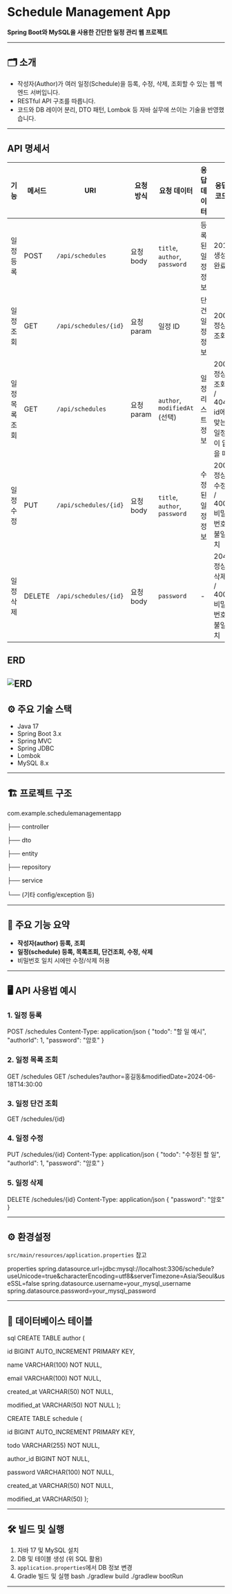 # Schedule Management App

**Spring Boot와 MySQL을 사용한 간단한 일정 관리 웹 프로젝트**

---

## 🗂️ 소개

- 작성자(Author)가 여러 일정(Schedule)을 등록, 수정, 삭제, 조회할 수 있는 웹 백엔드 서버입니다.
- RESTful API 구조를 따릅니다.
- 코드와 DB 레이어 분리, DTO 패턴, Lombok 등 자바 실무에 쓰이는 기술을 반영했습니다.
---

## API 명세서
| 기능       | 메서드    | URI                   | 요청 방식    | 요청 데이터                        | 응답 데이터    | 응답 코드                     |
| -------- | ------ | --------------------- | -------- | ----------------------------- | --------- | ------------------------- |
| 일정 등록    | POST   | `/api/schedules`      | 요청 body  | `title`, `author`, `password` | 등록된 일정 정보 | 201: 생성완료                 |
| 일정 조회    | GET    | `/api/schedules/{id}` | 요청 param | 일정 ID                         | 단건 일정 정보  | 200: 정상조회                 |
| 일정 목록 조회 | GET    | `/api/schedules`      | 요청 param | `author`, `modifiedAt` (선택)   | 일정 리스트 정보 | 200: 정상조회 / 404: id에 맞는 일정이 없을 때 |
| 일정 수정    | PUT    | `/api/schedules/{id}` | 요청 body  | `title`, `author`, `password` | 수정된 일정 정보 | 200: 정상수정 / 400: 비밀번호 불일치 |
| 일정 삭제    | DELETE | `/api/schedules/{id}` | 요청 body  | `password`                    | -         | 204: 정상삭제 / 400: 비밀번호 불일치 |

## ERD

![ERD](./ERD1.png)
---

## ⚙️ 주요 기술 스택

- Java 17
- Spring Boot 3.x
- Spring MVC
- Spring JDBC
- Lombok
- MySQL 8.x

---

## 🏗️ 프로젝트 구조
com.example.schedulemanagementapp 

├── controller 

├── dto 

├── entity 

├── repository 

├── service 

└── (기타 config/exception 등)

---

## 📝 주요 기능 요약

- **작성자(author) 등록, 조회**
- **일정(schedule) 등록, 목록조회, 단건조회, 수정, 삭제**
- 비밀번호 일치 시에만 수정/삭제 허용

---

## 🖥️ API 사용법 예시

### 1. 일정 등록
POST /schedules Content-Type: application/json { "todo": "할 일 예시", "authorId": 1, "password": "암호" }
### 2. 일정 목록 조회
GET /schedules GET /schedules?author=홍길동&modifiedDate=2024-06-18T14:30:00
### 3. 일정 단건 조회
GET /schedules/{id}
### 4. 일정 수정
PUT /schedules/{id} Content-Type: application/json { "todo": "수정된 할 일", "authorId": 1, "password": "암호" }
### 5. 일정 삭제
DELETE /schedules/{id} Content-Type: application/json { "password": "암호" }

---

## ⚙️ 환경설정

`src/main/resources/application.properties` 참고

properties spring.datasource.url=jdbc:mysql://localhost:3306/schedule?useUnicode=true&characterEncoding=utf8&serverTimezone=Asia/Seoul&useSSL=false spring.datasource.username=your_mysql_username 
spring.datasource.password=your_mysql_password

---

## 💾 데이터베이스 테이블
sql CREATE TABLE author ( 

id BIGINT AUTO_INCREMENT PRIMARY KEY, 

name VARCHAR(100) NOT NULL, 

email VARCHAR(100) NOT NULL, 

created_at VARCHAR(50) NOT NULL, 

modified_at VARCHAR(50) NOT NULL 
);

CREATE TABLE schedule ( 

id BIGINT AUTO_INCREMENT PRIMARY KEY,

todo VARCHAR(255) NOT NULL, 

author_id BIGINT NOT NULL, 

password VARCHAR(100) NOT NULL, 

created_at VARCHAR(50) NOT NULL, 

modified_at VARCHAR(50)
);

---

## 🛠️ 빌드 및 실행

1. 자바 17 및 MySQL 설치
2. DB 및 테이블 생성 (위 SQL 활용)
3. `application.properties`에서 DB 정보 변경
4. Gradle 빌드 및 실행
bash ./gradlew build ./gradlew bootRun

---





